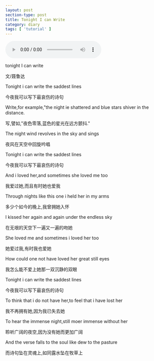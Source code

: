 ```yaml
---
layout: post
section-type: post
title: Tonight I can Write 
category: diary
tags: [ 'tutorial' ]
---
```

<audio controls="controls" height="100" width="100">
  <source src="/Users/liuxin/x399liu.github.io/img/posts/tonight.mp3" type="audio/mp3" />
<embed height="100" width="100" src="/Users/liuxin/x399liu.github.io/img/posts/tonight.mp3" />
</audio>

tonight I can write

文/聂鲁达

Tonight i can write the saddest lines

今夜我可以写下最哀伤的诗句

Write,for example,"the night ie shattered and blue stars shiver in the distance.

写,譬如,"夜色零落,蓝色的星光在远方颤抖."

The night wind revolves in the sky and sings

夜风在天空中回旋吟唱

Tonight i can write the saddest lines

今夜我可以写下最哀伤的诗句

And i loved her,and sometimes she loved me too

我爱过她,而且有时她也爱我

Through nights like this one i held her in my arms

多少个如今的晚上,我曾拥她入怀

I kissed her again and again under the endless sky

在无垠的天空下一遍又一遍的吻她

She loved me and sometimes i loved her too

她爱过我,有时我也爱她

How could one not have loved her great still eyes

我怎么能不爱上她那一双沉静的双眼

Tonight i can write the saddest lines

今夜我可以写下最哀伤的诗句

To think that i do not have her,to feel that i have lost her

我不再拥有她,因为我已失去她

To hear the immense night,still moer immense without her

聆听广阔的夜空,因为没有她而更加广阔

And the verse falls to the soul like dew to the pasture

而诗句坠在灵魂上,如同露水坠在牧草上

